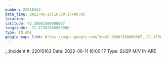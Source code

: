 ```yaml
---
number: 22010163
date_time: 2022-06-11T16:00:17+00:00
location: 
latitude: 42.38681500000007
longitude: -71.17587499999996
type: IN ARE
google_maps_link: https://maps.google.com/?q=42.38681500000007,-71.17587499999996
---
```


;;;Incident #: 22010163  Date: 2022-06-11 16:00:17   Type: SUSP M/V IN ARE
